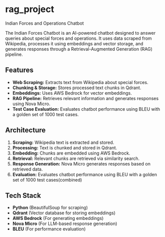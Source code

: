 # rag_project
Indian Forces and Operations Chatbot

The Indian Forces Chatbot is an AI-powered chatbot designed to answer queries about special forces and operations. It uses data scraped from Wikipedia, processes it using embeddings and vector storage, and generates responses through a Retrieval-Augmented Generation (RAG) pipeline.

## Features

- **Web Scraping:** Extracts text from Wikipedia about special forces.
- **Chunking & Storage:** Stores processed text chunks in Qdrant.
- **Embeddings:** Uses AWS Bedrock for vector embeddings.
- **RAG Pipeline:** Retrieves relevant information and generates responses using Nova Micro.
- **Test Case Evaluation:** Evaluates chatbot performance using BLEU with a golden set of 1000 test cases.

## Architecture

1. **Scraping:** Wikipedia text is extracted and stored.
2. **Processing:** Text is chunked and stored in Qdrant.
3. **Embedding:** Chunks are embedded using AWS Bedrock.
4. **Retrieval:** Relevant chunks are retrieved via similarity search.
5. **Response Generation:** Nova Micro generates responses based on retrieved data.
6. **Evaluation:** Evaluates chatbot performance using BLEU with a golden set of 1000 test cases(combined)


## Tech Stack

- **Python** (BeautifulSoup for scraping)
- **Qdrant** (Vector database for storing embeddings)
- **AWS Bedrock** (For generating embeddings)
- **Nova Micro** (For LLM-based response generation)
- **BLEU** (For performance evaluation)

